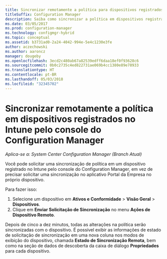 ```yaml
---
title: Sincronizar remotamente a política para dispositivos registrados com o Intune
titleSuffix: Configuration Manager
description: Saiba como sincronizar a política em dispositivos registrados no Intune pelo console do Configuration Manager
ms.date: 03/05/2017
ms.prod: configuration-manager
ms.technology: configmgr-hybrid
ms.topic: conceptual
ms.assetid: b3731ad0-2a24-4042-994e-5e4c1230e3fe
author: aczechowski
ms.author: aaroncz
manager: dougeby
ms.openlocfilehash: 3ecd2c480ab67a82539edff6daa18ef0f93628c6
ms.sourcegitcommit: 0b0c2735c4ed822731ae069b4cc1380e89e78933
ms.translationtype: HT
ms.contentlocale: pt-BR
ms.lasthandoff: 05/03/2018
ms.locfileid: "32345702"
---
```

# <a name="remotely-synchronize-policy-on-intune-enrolled-devices-from-the-configuration-manager-console"></a>Sincronizar remotamente a política em dispositivos registrados no Intune pelo console do Configuration Manager

*Aplica-se a: System Center Configuration Manager (Branch Atual)*


Você pode solicitar uma sincronização de política em um dispositivo registrado no Intune pelo console do Configuration Manager, em vez de precisar solicitar uma sincronização no aplicativo Portal da Empresa no próprio dispositivo. 

Para fazer isso:

1.  Selecione um dispositivo em **Ativos e Conformidade** > **Visão Geral** > **Dispositivos**.
2.  Clique em **Enviar Solicitação de Sincronização** no menu **Ações de Dispositivo Remoto**.


Depois de cinco a dez minutos, todas as alterações na política serão sincronizadas com o dispositivo. É possível exibir as informações de estado de solicitação de sincronização em uma nova coluna nos modos de exibição do dispositivo, chamada **Estado de Sincronização Remota**, bem como na seção de dados de descoberta da caixa de diálogo **Propriedades** para cada dispositivo.
